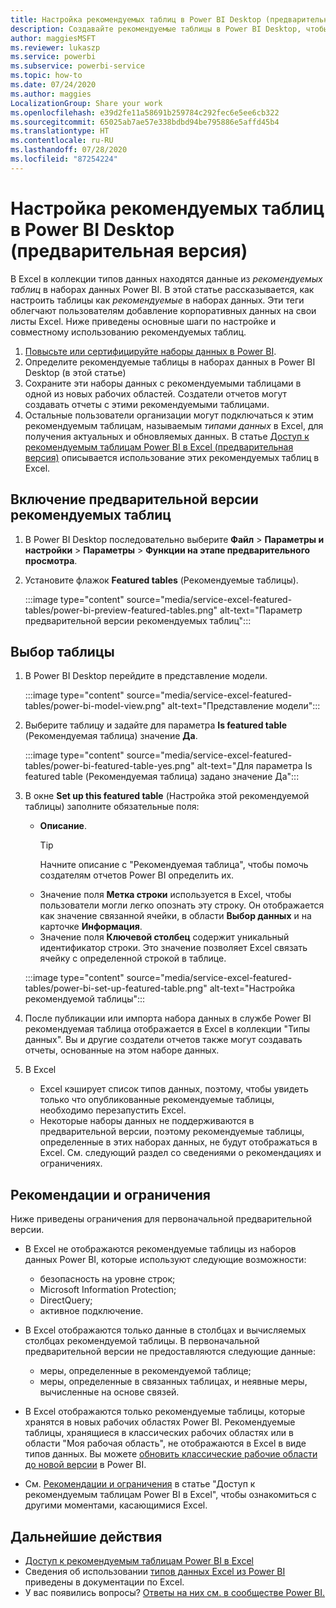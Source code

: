 ```yaml
---
title: Настройка рекомендуемых таблиц в Power BI Desktop (предварительная версия)
description: Создавайте рекомендуемые таблицы в Power BI Desktop, чтобы они отображались в коллекции типов данных в Excel.
author: maggiesMSFT
ms.reviewer: lukaszp
ms.service: powerbi
ms.subservice: powerbi-service
ms.topic: how-to
ms.date: 07/24/2020
ms.author: maggies
LocalizationGroup: Share your work
ms.openlocfilehash: e39d2fe11a58691b259784c292fec6e5ee6cb322
ms.sourcegitcommit: 65025ab7ae57e338bdbd94be795886e5affd45b4
ms.translationtype: HT
ms.contentlocale: ru-RU
ms.lasthandoff: 07/28/2020
ms.locfileid: "87254224"
---
```

# <a name="set-featured-tables-in-power-bi-desktop-preview"></a>Настройка рекомендуемых таблиц в Power BI Desktop (предварительная версия)

В Excel в коллекции типов данных находятся данные из *рекомендуемых таблиц* в наборах данных Power BI. В этой статье рассказывается, как настроить таблицы как *рекомендуемые* в наборах данных. Эти теги облегчают пользователям добавление корпоративных данных на свои листы Excel. Ниже приведены основные шаги по настройке и совместному использованию рекомендуемых таблиц.

1. [Повысьте или сертифицируйте наборы данных в Power BI](../connect-data/service-datasets-promote.md). 
1. Определите рекомендуемые таблицы в наборах данных в Power BI Desktop (в этой статье)
1. Сохраните эти наборы данных с рекомендуемыми таблицами в одной из новых рабочих областей. Создатели отчетов могут создавать отчеты с этими рекомендуемыми таблицами. 
1. Остальные пользователи организации могут подключаться к этим рекомендуемым таблицам, называемым *типами данных* в Excel, для получения актуальных и обновляемых данных. В статье [Доступ к рекомендуемым таблицам Power BI в Excel (предварительная версия)](service-excel-featured-tables.md) описывается использование этих рекомендуемых таблиц в Excel.

## <a name="turn-on-the-featured-table-preview"></a>Включение предварительной версии рекомендуемых таблиц

1. В Power BI Desktop последовательно выберите **Файл** > **Параметры и настройки** > **Параметры** > **Функции на этапе предварительного просмотра**.
2. Установите флажок **Featured tables** (Рекомендуемые таблицы).

    :::image type="content" source="media/service-excel-featured-tables/power-bi-preview-featured-tables.png" alt-text="Параметр предварительной версии рекомендуемых таблиц":::

## <a name="select-a-table"></a>Выбор таблицы

1. В Power BI Desktop перейдите в представление модели.

    :::image type="content" source="media/service-excel-featured-tables/power-bi-model-view.png" alt-text="Представление модели":::
 
2. Выберите таблицу и задайте для параметра **Is featured table** (Рекомендуемая таблица) значение **Да**.

    :::image type="content" source="media/service-excel-featured-tables/power-bi-featured-table-yes.png" alt-text="Для параметра Is featured table (Рекомендуемая таблица) задано значение Да":::

4. В окне **Set up this featured table** (Настройка этой рекомендуемой таблицы) заполните обязательные поля:

    - **Описание**. 
        > [!TIP]
        > Начните описание с "Рекомендуемая таблица", чтобы помочь создателям отчетов Power BI определить их.
    - Значение поля **Метка строки** используется в Excel, чтобы пользователи могли легко опознать эту строку. Он отображается как значение связанной ячейки, в области **Выбор данных** и на карточке **Информация**. 
    - Значение поля **Ключевой столбец** содержит уникальный идентификатор строки. Это значение позволяет Excel связать ячейку с определенной строкой в таблице.

    :::image type="content" source="media/service-excel-featured-tables/power-bi-set-up-featured-table.png" alt-text="Настройка рекомендуемой таблицы":::

1. После публикации или импорта набора данных в службе Power BI рекомендуемая таблица отображается в Excel в коллекции "Типы данных". Вы и другие создатели отчетов также могут создавать отчеты, основанные на этом наборе данных.

1. В Excel 
    - Excel кэширует список типов данных, поэтому, чтобы увидеть только что опубликованные рекомендуемые таблицы, необходимо перезапустить Excel.
    - Некоторые наборы данных не поддерживаются в предварительной версии, поэтому рекомендуемые таблицы, определенные в этих наборах данных, не будут отображаться в Excel. См. следующий раздел со сведениями о рекомендациях и ограничениях.

## <a name="considerations-and-limitations"></a>Рекомендации и ограничения

Ниже приведены ограничения для первоначальной предварительной версии.

- В Excel не отображаются рекомендуемые таблицы из наборов данных Power BI, которые используют следующие возможности: 

    - безопасность на уровне строк;
    - Microsoft Information Protection;
    - DirectQuery;
    - активное подключение.

- В Excel отображаются только данные в столбцах и вычисляемых столбцах рекомендуемой таблицы. В первоначальной предварительной версии не предоставляются следующие данные:

    - меры, определенные в рекомендуемой таблице;
    - меры, определенные в связанных таблицах, и неявные меры, вычисленные на основе связей.

- В Excel отображаются только рекомендуемые таблицы, которые хранятся в новых рабочих областях Power BI. Рекомендуемые таблицы, хранящиеся в классических рабочих областях или в области "Моя рабочая область", не отображаются в Excel в виде типов данных. Вы можете [обновить классические рабочие области до новой версии](service-upgrade-workspaces.md) в Power BI.
- См. [Рекомендации и ограничения](service-excel-featured-tables.md#considerations-and-limitations) в статье "Доступ к рекомендуемым таблицам Power BI в Excel", чтобы ознакомиться с другими моментами, касающимися Excel.

## <a name="next-steps"></a>Дальнейшие действия

- [Доступ к рекомендуемым таблицам Power BI в Excel](service-excel-featured-tables.md)
- Сведения об использовании [типов данных Excel из Power BI](https://support.office.com/article/use-excel-data-types-from-power-bi-preview-cd8938ce-f963-444d-b82a-7140848241e9) приведены в документации по Excel.
- У вас появились вопросы? [Ответы на них см. в сообществе Power BI.](https://community.powerbi.com/)

